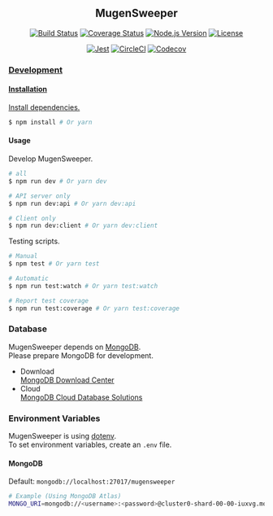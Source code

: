 <h2 align="center">MugenSweeper</h2>

<p align="center">
  <a href="https://circleci.com/gh/hackersjail/mugensweeper"><img src="https://badgen.net/circleci/github/hackersjail/mugensweeper/develop?icon=circleci&label=build" alt="Build Status"></a>
  <a href="https://codecov.io/gh/hackersjail/mugensweeper"><img src="https://badgen.net/codecov/c/github/hackersjail/mugensweeper?icon=codecov&label=coverage" alt="Coverage Status"></a>
  <a href="https://nodejs.org/dist/latest-v10.x/docs/api/"><img src="https://badgen.net/badge/node/>%3D10.13.0/green" alt="Node.js Version"></a>
  <a href="https://github.com/hackersjail/mugensweeper/blob/master/LICENSE"><img src="https://badgen.net/badge/license/MIT/blue" alt="License"></a>
  <!-- <a href="#"><img src="https://badgen.net/badge/chat/join%20us/7289DA?icon=discord" alt="Chat"></a> -->
</p>

<p align="center">
  <a href="https://jestjs.io/"><img src="https://jestjs.io/img/jest-badge.svg" alt="Jest"></a>
  <a href="https://circleci.com/"><img src="https://badgen.net/badge//CircleCI/04AA51?icon=circleci" alt="CircleCI"></a>
  <a href="https://codecov.io/"><img src="https://badgen.net/badge//Codecov/E03997?icon=codecov" alt="Codecov">
  <!-- <a href="https://discordapp.com/"><img src="https://badgen.net/badge//Discord/7289DA?icon=discord" alt="Discord"></a> -->
</p>

### Development

#### Installation

Install dependencies.

```sh
$ npm install # Or yarn
```

#### Usage

Develop MugenSweeper.

```sh
# all
$ npm run dev # Or yarn dev

# API server only
$ npm run dev:api # Or yarn dev:api

# Client only
$ npm run dev:client # Or yarn dev:client
```

Testing scripts.

```sh
# Manual
$ npm test # Or yarn test

# Automatic
$ npm run test:watch # Or yarn test:watch

# Report test coverage
$ npm run test:coverage # Or yarn test:coverage
```

### Database

MugenSweeper depends on [MongoDB](https://docs.mongodb.com/).  
Please prepare MongoDB for development.

- Download  
  [MongoDB Download Center](https://www.mongodb.com/download-center/community)
- Cloud  
  [MongoDB Cloud Database Solutions](https://www.mongodb.com/cloud)

### Environment Variables

MugenSweeper is using [dotenv](https://github.com/motdotla/dotenv#readme).  
To set environment variables, create an `.env` file.

#### MongoDB

Default: `mongodb://localhost:27017/mugensweeper`

```sh
# Example (Using MongoDB Atlas)
MONGO_URI=mongodb://<username>:<password>@cluster0-shard-00-00-iuxvg.mongodb.net:27017...
```
